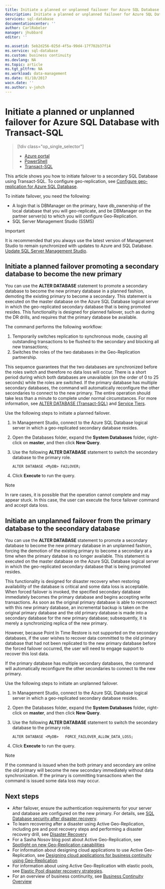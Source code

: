 ```yaml
---
title: Initiate a planned or unplanned failover for Azure SQL Database with Transact-SQL | Azure
description: Initiate a planned or unplanned failover for Azure SQL Database using Transact-SQL
services: sql-database
documentationcenter: ''
author: CarlRabeler
manager: jhubbard
editor: ''

ms.assetid: 5eb2d256-025d-4f5a-99d4-17f702b37f14
ms.service: sql-database
ms.custom: business continuity
ms.devlang: NA
ms.topic: article
ms.tgt_pltfrm: NA
ms.workload: data-management
ms.date: 01/10/2017
wacn.date: ''
ms.author: v-johch
---
```


# Initiate a planned or unplanned failover for Azure SQL Database with Transact-SQL

> [!div class="op_single_selector"]
>- [Azure portal](./sql-database-geo-replication-failover-portal.md)
>- [PowerShell](./sql-database-geo-replication-failover-powershell.md)
>- [Transact-SQL](./sql-database-geo-replication-failover-transact-sql.md)

This article shows you how to initiate failover to a secondary SQL Database using Transact-SQL. To configure geo-replication, see [Configure geo-replication for Azure SQL Database](./sql-database-geo-replication-transact-sql.md).

To initiate failover, you need the following:

- A login that is DBManager on the primary, have db_ownership of the local database that you will geo-replicate, and be DBManager on the partner server(s) to which you will configure Geo-Replication.
- SQL Server Management Studio (SSMS)

> [!IMPORTANT]
> It is recommended that you always use the latest version of Management Studio to remain synchronized with updates to Azure and SQL Database. [Update SQL Server Management Studio](https://msdn.microsoft.com/zh-cn/library/mt238290.aspx).

## Initiate a planned failover promoting a secondary database to become the new primary
You can use the **ALTER DATABASE** statement to promote a secondary database to become the new primary database in a planned fashion, demoting the existing primary to become a secondary. This statement is executed on the master database on the Azure SQL Database logical server in which the geo-replicated secondary database that is being promoted resides. This functionality is designed for planned failover, such as during the DR drills, and requires that the primary database be available.

The command performs the following workflow:

1. Temporarily switches replication to synchronous mode, causing all outstanding transactions to be flushed to the secondary and blocking all new transactions;
2. Switches the roles of the two databases in the Geo-Replication partnership.  

This sequence guarantees that the two databases are synchronized before the roles switch and therefore no data loss will occur. There is a short period during which both databases are unavailable (on the order of 0 to 25 seconds) while the roles are switched. If the primary database has multiple secondary databases, the command will automatically reconfigure the other secondaries to connect to the new primary.  The entire operation should take less than a minute to complete under normal circumstances. For more information, see [ALTER DATABASE (Transact-SQL)](https://msdn.microsoft.com/zh-cn/library/mt574871.aspx) and [Service Tiers](./sql-database-service-tiers.md).

Use the following steps to initiate a planned failover.

1. In Management Studio, connect to the Azure SQL Database logical server in which a geo-replicated secondary database resides.
2. Open the Databases folder, expand the **System Databases** folder, right-click on **master**, and then click **New Query**.
3. Use the following **ALTER DATABASE** statement to switch the secondary database to the primary role.

    ```
    ALTER DATABASE <MyDB> FAILOVER;
    ```
4. Click **Execute** to run the query.

>[!NOTE]
> In rare cases, it is possible that the operation cannot complete and may appear stuck. In this case, the user can execute the force failover command and accept data loss.

## Initiate an unplanned failover from the primary database to the secondary database
You can use the **ALTER DATABASE** statement to promote a secondary database to become the new primary database in an unplanned fashion, forcing the demotion of the existing primary to become a secondary at a time when the primary databse is no longer available. This statement is executed on the master database on the Azure SQL Database logical server in which the geo-replicated secondary database that is being promoted resides.

This functionality is designed for disaster recovery when restoring availability of the database is critical and some data loss is acceptable. When forced failover is invoked, the specified secondary database immediately becomes the primary database and begins accepting write transactions. As soon as the original primary database is able to reconnect with this new primary database, an incremental backup is taken on the original primary database and the old primary database is made into a secondary database for the new primary database; subsequently, it is merely a synchronizing replica of the new primary.

However, because Point In Time Restore is not supported on the secondary databases, if the user wishes to recover data committed to the old primary database that had not been replicated to the new primary database before the forced failover occurred, the user will need to engage support to recover this lost data.

If the primary database has multiple secondary databases, the command will automatically reconfigure the other secondaries to connect to the new primary.

Use the following steps to initiate an unplanned failover.

1. In Management Studio, connect to the Azure SQL Database logical server in which a geo-replicated secondary database resides.
2. Open the Databases folder, expand the **System Databases** folder, right-click on **master**, and then click **New Query**.
3. Use the following **ALTER DATABASE** statement to switch the secondary database to the primary role.

    ```
    ALTER DATABASE <MyDB>   FORCE_FAILOVER_ALLOW_DATA_LOSS;
    ```
4. Click **Execute** to run the query.

>[!NOTE]
> If the command is issued when the both primary and secondary are online the old primary will become the new secondary immediately without data synchronization. If the primary is committing transactions when the command is issued some data loss may occur.

## Next steps   

- After failover, ensure the authentication requirements for your server and database are configured on the new primary. For details, see [SQL Database security after disaster recovery](./sql-database-geo-replication-security-config.md).
- To learn recovering after a disaster using Active Geo-Replication, including pre and post recovery steps and performing a disaster recovery drill, see [Disaster Recovery](./sql-database-disaster-recovery.md)
- For a Sasha Nosov blog post about Active Geo-Replication, see [Spotlight on new Geo-Replication capabilities](https://azure.microsoft.com/blog/spotlight-on-new-capabilities-of-azure-sql-database-geo-replication/)
- For information about designing cloud applications to use Active Geo-Replication, see [Designing cloud applications for business continuity using Geo-Replication](./sql-database-designing-cloud-solutions-for-disaster-recovery.md)
- For information about using Active Geo-Replication with elastic pools, see [Elastic Pool disaster recovery strategies](./sql-database-disaster-recovery-strategies-for-applications-with-elastic-pool.md).
- For an overview of business continurity, see [Business Continuity Overview](./sql-database-business-continuity.md)